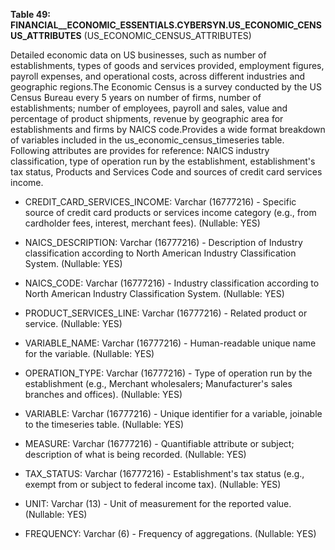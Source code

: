 **Table 49: FINANCIAL__ECONOMIC_ESSENTIALS.CYBERSYN.US_ECONOMIC_CENSUS_ATTRIBUTES** (US_ECONOMIC_CENSUS_ATTRIBUTES)

Detailed economic data on US businesses, such as number of establishments, types of goods and services provided, employment figures, payroll expenses, and operational costs, across different industries and geographic regions.The Economic Census is a survey conducted by the US Census Bureau every 5 years on number of firms, number of establishments; number of employees, payroll and sales, value and percentage of product shipments, revenue by geographic area for establishments and firms by NAICS code.Provides a wide format breakdown of variables included in the us_economic_census_timeseries table. Following attributes are provides for reference: NAICS industry classification, type of operation run by the establishment, establishment's tax status, Products and Services Code and sources of credit card services income.

- CREDIT_CARD_SERVICES_INCOME: Varchar (16777216) - Specific source of credit card products or services income category (e.g., from cardholder fees, interest, merchant fees). (Nullable: YES)

- NAICS_DESCRIPTION: Varchar (16777216) - Description of Industry classification according to North American Industry Classification System. (Nullable: YES)

- NAICS_CODE: Varchar (16777216) - Industry classification according to North American Industry Classification System. (Nullable: YES)

- PRODUCT_SERVICES_LINE: Varchar (16777216) - Related product or service. (Nullable: YES)

- VARIABLE_NAME: Varchar (16777216) - Human-readable unique name for the variable. (Nullable: YES)

- OPERATION_TYPE: Varchar (16777216) - Type of operation run by the establishment (e.g., Merchant wholesalers; Manufacturer's sales branches and offices). (Nullable: YES)

- VARIABLE: Varchar (16777216) - Unique identifier for a variable, joinable to the timeseries table. (Nullable: YES)

- MEASURE: Varchar (16777216) - Quantifiable attribute or subject; description of what is being recorded. (Nullable: YES)

- TAX_STATUS: Varchar (16777216) - Establishment's tax status (e.g., exempt from or subject to federal income tax). (Nullable: YES)

- UNIT: Varchar (13) - Unit of measurement for the reported value. (Nullable: YES)

- FREQUENCY: Varchar (6) - Frequency of aggregations. (Nullable: YES)

